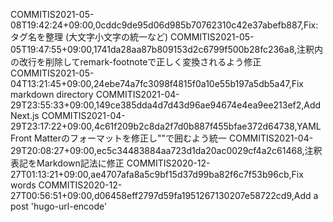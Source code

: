 COMMITIS2021-05-08T19:42:24+09:00,0cddc9de95d06d985b70762310c42e37abefb887,Fix: タグ名を整理 (大文字小文字の統一など)
COMMITIS2021-05-05T19:47:55+09:00,1741da28aa87b809153d2c6799f500b28fc236a8,注釈内の改行を削除してremark-footnoteで正しく変換されるよう修正
COMMITIS2021-05-04T13:21:45+09:00,24ebe74a7fc3098f4815f0a10e55b197a5db5a47,Fix markdown directory
COMMITIS2021-04-29T23:55:33+09:00,149ce385dda4d7d43d96ae94674e4ea9ee213ef2,Add Next.js
COMMITIS2021-04-29T23:17:22+09:00,4c61f209b2c8da2f7d0b887f455bfae372d64738,YAML Front Matterのフォーマットを修正し""で囲むよう統一
COMMITIS2021-04-29T20:08:27+09:00,ec5c34483884aa723d1da20ac0029cf4a2c61468,注釈表記をMarkdown記法に修正
COMMITIS2020-12-27T01:13:21+09:00,ae4707afa8a5c9bf15d37d99ba82f6c7f53b96cb,Fix words
COMMITIS2020-12-27T00:56:51+09:00,d06458eff2797d59fa1951267130207e58722cd9,Add a post 'hugo-url-encode'
